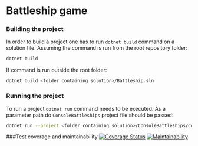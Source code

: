 # Battleship game



### Building the project

In order to build a project one has to run `dotnet build` command on a solution file.
Assuming the command is run from the root repository folder:
```bash
dotnet build
```
If command is run outside the root folder:
```bash
dotnet build <folder containing solution>/Battleship.sln
```

### Running the project
To run a project `dotnet run` command needs to be executed. As a parameter path do `ConsoleBattleships`
project file should be passed:
```bash
dotnet run --project <folder containing solution>/ConsoleBattleships/ConsoleBattleships.csproj 
```

###Test coverage and maintainability
[![Coverage Status](https://coveralls.io/repos/github/L-Sypniewski/Battleship/badge.svg?branch=master)](https://coveralls.io/github/L-Sypniewski/Battleship?branch=master)
[![Maintainability](https://api.codeclimate.com/v1/badges/36304294bd82f78a6880/maintainability)](https://codeclimate.com/github/L-Sypniewski/Battleship/maintainability)